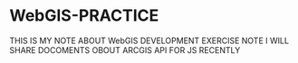 # WebGIS-PRACTICE
THIS IS MY NOTE ABOUT WebGIS  DEVELOPMENT EXERCISE NOTE
I WILL SHARE DOCOMENTS OBOUT ARCGIS API FOR JS RECENTLY
